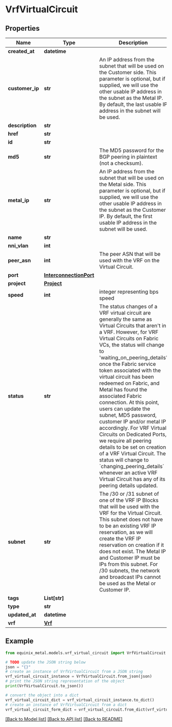 # VrfVirtualCircuit


## Properties

Name | Type | Description | Notes
------------ | ------------- | ------------- | -------------
**created_at** | **datetime** |  | [optional] 
**customer_ip** | **str** | An IP address from the subnet that will be used on the Customer side. This parameter is optional, but if supplied, we will use the other usable IP address in the subnet as the Metal IP. By default, the last usable IP address in the subnet will be used. | [optional] 
**description** | **str** |  | [optional] 
**href** | **str** |  | [optional] 
**id** | **str** |  | [optional] 
**md5** | **str** | The MD5 password for the BGP peering in plaintext (not a checksum). | [optional] 
**metal_ip** | **str** | An IP address from the subnet that will be used on the Metal side. This parameter is optional, but if supplied, we will use the other usable IP address in the subnet as the Customer IP. By default, the first usable IP address in the subnet will be used. | [optional] 
**name** | **str** |  | [optional] 
**nni_vlan** | **int** |  | [optional] 
**peer_asn** | **int** | The peer ASN that will be used with the VRF on the Virtual Circuit. | [optional] 
**port** | [**InterconnectionPort**](InterconnectionPort.md) |  | [optional] 
**project** | [**Project**](Project.md) |  | [optional] 
**speed** | **int** | integer representing bps speed | [optional] 
**status** | **str** | The status changes of a VRF virtual circuit are generally the same as Virtual Circuits that aren&#39;t in a VRF. However, for VRF Virtual Circuits on Fabric VCs, the status will change to &#39;waiting_on_peering_details&#39; once the Fabric service token associated with the virtual circuit has been redeemed on Fabric, and Metal has found the associated Fabric connection. At this point, users can update the subnet, MD5 password, customer IP and/or metal IP accordingly. For VRF Virtual Circuits on Dedicated Ports, we require all peering details to be set on creation of a VRF Virtual Circuit. The status will change to &#x60;changing_peering_details&#x60; whenever an active VRF Virtual Circuit has any of its peering details updated. | [optional] 
**subnet** | **str** | The /30 or /31 subnet of one of the VRF IP Blocks that will be used with the VRF for the Virtual Circuit. This subnet does not have to be an existing VRF IP reservation, as we will create the VRF IP reservation on creation if it does not exist. The Metal IP and Customer IP must be IPs from this subnet. For /30 subnets, the network and broadcast IPs cannot be used as the Metal or Customer IP. | [optional] 
**tags** | **List[str]** |  | [optional] 
**type** | **str** |  | [optional] 
**updated_at** | **datetime** |  | [optional] 
**vrf** | [**Vrf**](Vrf.md) |  | 

## Example

```python
from equinix_metal.models.vrf_virtual_circuit import VrfVirtualCircuit

# TODO update the JSON string below
json = "{}"
# create an instance of VrfVirtualCircuit from a JSON string
vrf_virtual_circuit_instance = VrfVirtualCircuit.from_json(json)
# print the JSON string representation of the object
print(VrfVirtualCircuit.to_json())

# convert the object into a dict
vrf_virtual_circuit_dict = vrf_virtual_circuit_instance.to_dict()
# create an instance of VrfVirtualCircuit from a dict
vrf_virtual_circuit_form_dict = vrf_virtual_circuit.from_dict(vrf_virtual_circuit_dict)
```
[[Back to Model list]](../README.md#documentation-for-models) [[Back to API list]](../README.md#documentation-for-api-endpoints) [[Back to README]](../README.md)



